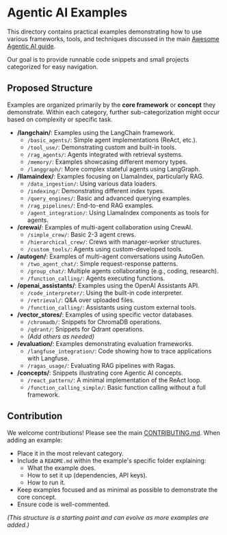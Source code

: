 # Agentic AI Examples

This directory contains practical examples demonstrating how to use various frameworks, tools, and techniques discussed in the main [Awesome Agentic AI guide](../README.md).

Our goal is to provide runnable code snippets and small projects categorized for easy navigation.

## Proposed Structure

Examples are organized primarily by the **core framework** or **concept** they demonstrate. Within each category, further sub-categorization might occur based on complexity or specific task.

*   **/langchain/**: Examples using the LangChain framework.
    *   `/basic_agents/`: Simple agent implementations (ReAct, etc.).
    *   `/tool_use/`: Demonstrating custom and built-in tools.
    *   `/rag_agents/`: Agents integrated with retrieval systems.
    *   `/memory/`: Examples showcasing different memory types.
    *   `/langgraph/`: More complex stateful agents using LangGraph.
*   **/llamaindex/**: Examples focusing on LlamaIndex, particularly RAG.
    *   `/data_ingestion/`: Using various data loaders.
    *   `/indexing/`: Demonstrating different index types.
    *   `/query_engines/`: Basic and advanced querying examples.
    *   `/rag_pipelines/`: End-to-end RAG examples.
    *   `/agent_integration/`: Using LlamaIndex components as tools for agents.
*   **/crewai/**: Examples of multi-agent collaboration using CrewAI.
    *   `/simple_crew/`: Basic 2-3 agent crews.
    *   `/hierarchical_crew/`: Crews with manager-worker structures.
    *   `/custom_tools/`: Agents using custom-developed tools.
*   **/autogen/**: Examples of multi-agent conversations using AutoGen.
    *   `/two_agent_chat/`: Simple request-response patterns.
    *   `/group_chat/`: Multiple agents collaborating (e.g., coding, research).
    *   `/function_calling/`: Agents executing functions.
*   **/openai_assistants/**: Examples using the OpenAI Assistants API.
    *   `/code_interpreter/`: Using the built-in code interpreter.
    *   `/retrieval/`: Q&A over uploaded files.
    *   `/function_calling/`: Assistants using custom external tools.
*   **/vector_stores/**: Examples of using specific vector databases.
    *   `/chromadb/`: Snippets for ChromaDB operations.
    *   `/qdrant/`: Snippets for Qdrant operations.
    *   *(Add others as needed)*
*   **/evaluation/**: Examples demonstrating evaluation frameworks.
    *   `/langfuse_integration/`: Code showing how to trace applications with Langfuse.
    *   `/ragas_usage/`: Evaluating RAG pipelines with Ragas.
*   **/concepts/**: Snippets illustrating core Agentic AI concepts.
    *   `/react_pattern/`: A minimal implementation of the ReAct loop.
    *   `/function_calling_simple/`: Basic function calling without a full framework.

## Contribution

We welcome contributions! Please see the main [CONTRIBUTING.md](../CONTRIBUTING.md). When adding an example:
*   Place it in the most relevant category.
*   Include a `README.md` within the example's specific folder explaining:
    *   What the example does.
    *   How to set it up (dependencies, API keys).
    *   How to run it.
*   Keep examples focused and as minimal as possible to demonstrate the core concept.
*   Ensure code is well-commented.

*(This structure is a starting point and can evolve as more examples are added.)*
